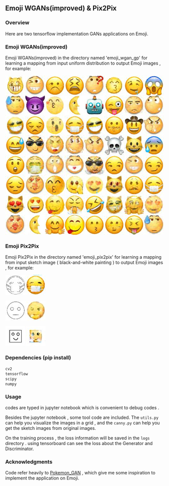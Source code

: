 ## Emoji  WGANs(improved)  & Pix2Pix

### Overview

Here are two tensorflow implementation GANs applications on Emoji. 

### Emoji  WGANs(improved) 

Emoji  WGANs(improved) in  the directory named 'emoji_wgan_gp' for learning a mapping from input uniform distribution to output Emoji images , for example:

![](imgs/example_wgan_gp_0.jpg)

### Emoji Pix2Pix

Emoji Pix2Pix in  the directory named 'emoji_pix2pix' for learning a mapping from input sketch image ( black-and-white painting )  to output Emoji images , for example:

![](imgs/example_pix2pix_0.jpg)

![](imgs/example_pix2pix_1.jpg)

![](imgs/example_pix2pix_2.jpg)

### Dependencies (pip install)

```
cv2
tensorflow
scipy
numpy
```

### Usage

codes are typed in jupyter notebook which is convenient to debug codes .

Besides the  jupyter notebook , some tool code are included. The  `utils.py` can help you visualize the images in a grid , and the  `canny.py` can help you get the sketch images from original images.

On the training process , the loss information will be saved in the `logs` directory . using tensorboard can see the loss about the Generator and Discriminator.

### Acknowledgments

Code  refer heavily to [Pokemon_GAN](https://github.com/llSourcell/Pokemon_GAN) , which give me some inspiration to implement the application on Emoji.